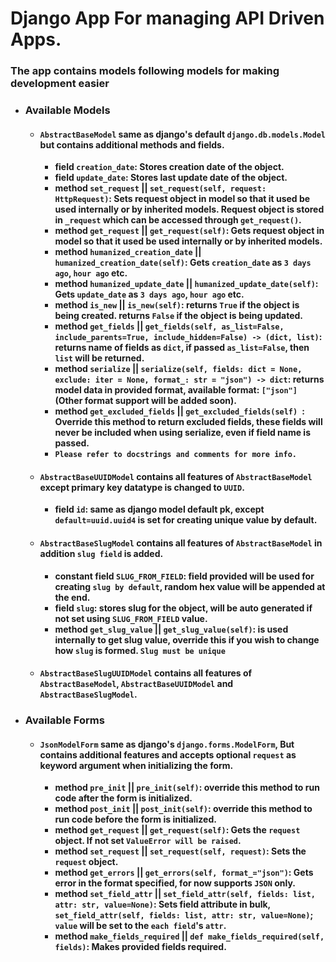 # Django App For managing API Driven Apps.

### The app contains models following models for making development easier

* ### Available Models
    * #### `AbstractBaseModel` same as django's default `django.db.models.Model` but contains additional methods and fields.
        * **field `creation_date`: Stores creation date of the object.**
        * **field `update_date`: Stores last update date of the object.**
        * **method `set_request` || `set_request(self, request: HttpRequest)`: Sets request object in model so that it used be used internally or by inherited models. Request object is stored in `_request` which can be accessed through `get_request()`.**
        * **method `get_request` || `get_request(self)`: Gets request object in model so that it used be used internally or by inherited models.**
        * **method `humanized_creation_date` || `humanized_creation_date(self)`: Gets `creation_date` as `3 days ago`, `hour ago` etc.**
        * **method `humanized_update_date` || `humanized_update_date(self)`: Gets `update_date` as `3 days ago`, `hour ago` etc.**
        * **method `is_new` || `is_new(self)`: returns `True` if the object is being created. returns `False` if the object is being updated.** 
        * **method `get_fields` || `get_fields(self, as_list=False, include_parents=True, include_hidden=False) -> (dict, list)`: returns name of fields as `dict`, if passed `as_list=False`, then `list` will be returned.**
        * **method `serialize` || `serialize(self, fields: dict = None, exclude: iter = None, format_: str = "json") -> dict`: returns model data in provided format, available format: `["json"]` (Other format support will be added soon).**    
        * **method `get_excluded_fields` || `get_excluded_fields(self) `: Override this method to return excluded fields, these fields will never be included when using serialize, even if field name is passed.**
        * **`Please refer to docstrings and comments for more info.`**
    
    * #### `AbstractBaseUUIDModel` contains all features of `AbstractBaseModel` except primary key datatype is changed to `UUID`.
        * **field `id`: same as django model default pk, except `default=uuid.uuid4` is set for creating unique value by default.**
    
    * #### `AbstractBaseSlugModel` contains all features of `AbstractBaseModel` in addition `slug field` is added.
        * **constant field `SLUG_FROM_FIELD`: field provided will be used for creating `slug by default`, random hex value will be appended at the end.**
        * **field `slug`: stores slug for the object, will be auto generated if not set using `SLUG_FROM_FIELD` value.**
        * **method `get_slug_value` || `get_slug_value(self)`: is used internally to get slug value, override this if you wish to change how `slug` is formed. `Slug must be unique`**
    
    * #### `AbstractBaseSlugUUIDModel` contains all features of `AbstractBaseModel`, `AbstractBaseUUIDModel` and `AbstractBaseSlugModel`.

* ### Available Forms
    * #### `JsonModelForm` same as django's `django.forms.ModelForm`, But contains additional features and accepts optional `request` as keyword argument when initializing the form.
        * **method `pre_init` || `pre_init(self)`: override this method to run code after the form is initialized.**
        * **method `post_init` || `post_init(self)`: override this method to run code before the form is initialized.**
        * **method `get_request` || `get_request(self)`: Gets the `request` object. If not set `ValueError will be raised`.**
        * **method `set_request` || `set_request(self, request)`: Sets the `request` object.**
        * **method `get_errors` || `get_errors(self, format_="json")`: Gets error in the format specified, for now supports `JSON` only.**
        * **method `set_field_attr` || `set_field_attr(self, fields: list, attr: str, value=None)`: Sets field attribute in bulk, `set_field_attr(self, fields: list, attr: str, value=None)`; `value` will be set to the `each field`'s `attr`.**
        * **method `make_fields_required` || `def make_fields_required(self, fields)`: Makes provided fields required.**
